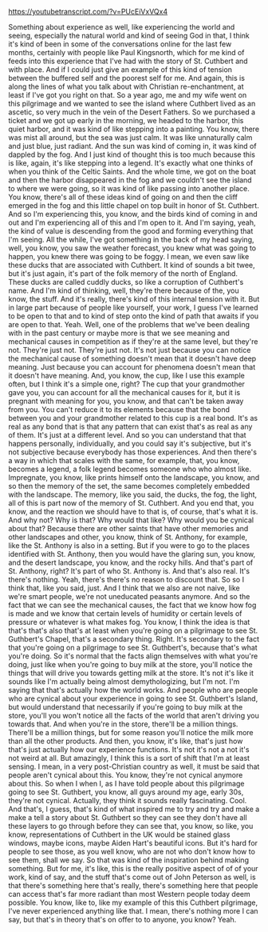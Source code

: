 https://youtubetranscript.com/?v=PUcEiVxVQx4

 Something about experience as well, like experiencing the world and seeing, especially the natural world and kind of seeing God in that, I think it's kind of been in some of the conversations online for the last few months, certainly with people like Paul Kingsnorth, which for me kind of feeds into this experience that I've had with the story of St. Cuthbert and with place. And if I could just give an example of this kind of tension between the buffered self and the poorest self for me. And again, this is along the lines of what you talk about with Christian re-enchantment, at least if I've got you right on that. So a year ago, me and my wife went on this pilgrimage and we wanted to see the island where Cuthbert lived as an ascetic, so very much in the vein of the Desert Fathers. So we purchased a ticket and we got up early in the morning, we headed to the harbor, this quiet harbor, and it was kind of like stepping into a painting. You know, there was mist all around, but the sea was just calm. It was like unnaturally calm and just blue, just radiant. And the sun was kind of coming in, it was kind of dappled by the fog. And I just kind of thought this is too much because this is like, again, it's like stepping into a legend. It's exactly what one thinks of when you think of the Celtic Saints. And the whole time, we got on the boat and then the harbor disappeared in the fog and we couldn't see the island to where we were going, so it was kind of like passing into another place. You know, there's all of these ideas kind of going on and then the cliff emerged in the fog and this little chapel on top built in honor of St. Cuthbert. And so I'm experiencing this, you know, and the birds kind of coming in and out and I'm experiencing all of this and I'm open to it. And I'm saying, yeah, the kind of value is descending from the good and forming everything that I'm seeing. All the while, I've got something in the back of my head saying, well, you know, you saw the weather forecast, you knew what was going to happen, you knew there was going to be foggy. I mean, we even saw like these ducks that are associated with Cuthbert. It kind of sounds a bit twee, but it's just again, it's part of the folk memory of the north of England. These ducks are called cuddly ducks, so like a corruption of Cuthbert's name. And I'm kind of thinking, well, they're there because of the, you know, the stuff. And it's really, there's kind of this internal tension with it. But in large part because of people like yourself, your work, I guess I've learned to be open to that and to kind of step onto the kind of path that awaits if you are open to that. Yeah. Well, one of the problems that we've been dealing with in the past century or maybe more is that we see meaning and mechanical causes in competition as if they're at the same level, but they're not. They're just not. They're just not. It's not just because you can notice the mechanical cause of something doesn't mean that it doesn't have deep meaning. Just because you can account for phenomena doesn't mean that it doesn't have meaning. And, you know, the cup, like I use this example often, but I think it's a simple one, right? The cup that your grandmother gave you, you can account for all the mechanical causes for it, but it is pregnant with meaning for you, you know, and that can't be taken away from you. You can't reduce it to its elements because that the bond between you and your grandmother related to this cup is a real bond. It's as real as any bond that is that any pattern that can exist that's as real as any of them. It's just at a different level. And so you can understand that that happens personally, individually, and you could say it's subjective, but it's not subjective because everybody has those experiences. And then there's a way in which that scales with the same, for example, that, you know, becomes a legend, a folk legend becomes someone who who almost like. Impregnate, you know, like prints himself onto the landscape, you know, and so then the memory of the set, the same becomes completely embedded with the landscape. The memory, like you said, the ducks, the fog, the light, all of this is part now of the memory of St. Cuthbert. And you end that, you know, and the reaction we should have to that is, of course, that's what it is. And why not? Why is that? Why would that like? Why would you be cynical about that? Because there are other saints that have other memories and other landscapes and other, you know, think of St. Anthony, for example, like the St. Anthony is also in a setting. But if you were to go to the places identified with St. Anthony, then you would have the glaring sun, you know, and the desert landscape, you know, and the rocky hills. And that's part of St. Anthony, right? It's part of who St. Anthony is. And that's also real. It's there's nothing. Yeah, there's there's no reason to discount that. So so I think that, like you said, just. And I think that we also are not naive, like we're smart people, we're not uneducated peasants anymore. And so the fact that we can see the mechanical causes, the fact that we know how fog is made and we know that certain levels of humidity or certain levels of pressure or whatever is what makes fog. You know, I think the idea is that that's that's also that's at least when you're going on a pilgrimage to see St. Guthbert's Chapel, that's a secondary thing. Right. It's secondary to the fact that you're going on a pilgrimage to see St. Guthbert's, because that's what you're doing. So it's normal that the facts align themselves with what you're doing, just like when you're going to buy milk at the store, you'll notice the things that will drive you towards getting milk at the store. It's not it's like it sounds like I'm actually being almost demythologizing, but I'm not. I'm saying that that's actually how the world works. And people who are people who are cynical about your experience in going to see St. Guthbert's Island, but would understand that necessarily if you're going to buy milk at the store, you'll you won't notice all the facts of the world that aren't driving you towards that. And when you're in the store, there'll be a million things. There'll be a million things, but for some reason you'll notice the milk more than all the other products. And then, you know, it's like, that's just how that's just actually how our experience functions. It's not it's not a not it's not weird at all. But amazingly, I think this is a sort of shift that I'm at least sensing. I mean, in a very post-Christian country as well, it must be said that people aren't cynical about this. You know, they're not cynical anymore about this. So when I when I, as I have told people about this pilgrimage going to see St. Guthbert, you know, all guys around my age, early 30s, they're not cynical. Actually, they think it sounds really fascinating. Cool. And that's, I guess, that's kind of what inspired me to try and try and make a make a tell a story about St. Guthbert so they can see they don't have all these layers to go through before they can see that, you know, so like, you know, representations of Cuthbert in the UK would be stained glass windows, maybe icons, maybe Aiden Hart's beautiful icons. But it's hard for people to see those, as you well know, who are not who don't know how to see them, shall we say. So that was kind of the inspiration behind making something. But for me, it's like, this is the really positive aspect of of of your work, kind of say, and the stuff that's come out of John Peterson as well, is that there's something here that's really, there's something here that people can access that's far more radiant than most Western people today deem possible. You know, like to, like my example of this this Cuthbert pilgrimage, I've never experienced anything like that. I mean, there's nothing more I can say, but that's in theory that's on offer to to anyone, you know? Yeah.